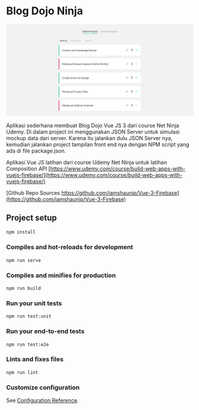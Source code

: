 # Blog Dojo Ninja

![Alt Image](https://raw.githubusercontent.com/javascript-indonesias/ninja-project-planner/master/demo_app.png)

Aplikasi sederhana membuat Blog Dojo Vue JS 3 dari course Net Ninja Udemy. Di dalam project ini menggunakan JSON Server untuk simulasi mockup data dari server. Karena itu jalankan dulu JSON Server nya, kemudian jalankan project tampilan front end nya dengan NPM script yang ada di file package.json.

Aplikasi Vue JS latihan dari course Udemy Net Ninja untuk latihan Composition API [https://www.udemy.com/course/build-web-apps-with-vuejs-firebase/](https://www.udemy.com/course/build-web-apps-with-vuejs-firebase/)

[Github Repo Sources https://github.com/iamshaunjp/Vue-3-Firebase](https://github.com/iamshaunjp/Vue-3-Firebase)


## Project setup
```
npm install
```

### Compiles and hot-reloads for development
```
npm run serve
```

### Compiles and minifies for production
```
npm run build
```

### Run your unit tests
```
npm run test:unit
```

### Run your end-to-end tests
```
npm run test:e2e
```

### Lints and fixes files
```
npm run lint
```

### Customize configuration
See [Configuration Reference](https://cli.vuejs.org/config/).

